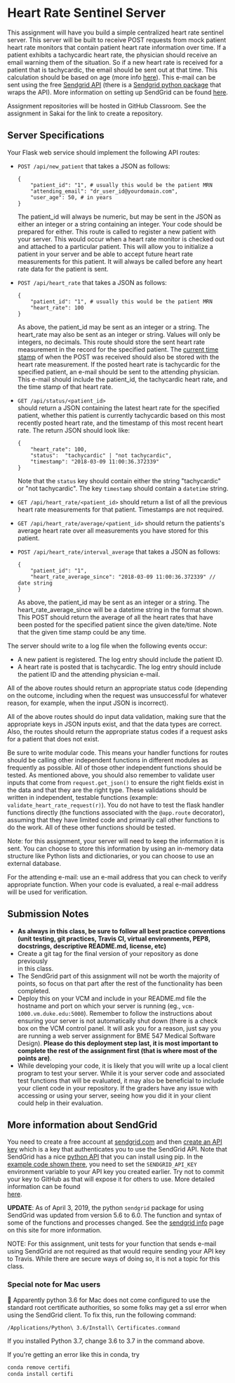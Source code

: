 # Heart Rate Sentinel Server
This assignment will have you build a simple centralized heart rate sentinel 
server. This server will be built to receive POST requests from mock patient 
heart rate monitors that contain 
patient heart rate information over time. If a patient exhibits a tachycardic 
heart rate, the physician should receive an email warning them of the
situation. So if a new 
heart rate is received for a patient that is tachycardic, the email should be 
sent out at that time. This calculation should be based on age 
(more info [here](https://en.wikipedia.org/wiki/Tachycardia)). This e-mail can 
be sent using the free [Sendgrid API](https://sendgrid.com/) (there is a 
[Sendgrid python package](https://github.com/sendgrid/sendgrid-python) that 
wraps the API).  More information on setting up SendGrid can be found 
[here](../Resources/WebServices/sendgrid.md).

Assignment repositories will be hosted in GitHub Classroom.  See the 
assignment in Sakai for the link to create a repository.

## Server Specifications

Your Flask web service should implement the following API routes:

* `POST /api/new_patient` that takes a JSON as follows:
  ```
  {
      "patient_id": "1", # usually this would be the patient MRN
      "attending_email": "dr_user_id@yourdomain.com", 
      "user_age": 50, # in years
  }
  ```
  The patient_id will always be numeric, but may be sent in the JSON as either
  an integer or a string containing an integer.  Your code should be prepared
  for either.
  This route is called to register a new patient with your server.  This would
  occur when a heart rate monitor is checked out and attached 
  to a particular patient.  This will allow you to initialize a patient in
  your server and be able to accept future heart rate measurements for this 
  patient.  It will always be called before any heart rate data for the patient
  is sent.
   
* `POST /api/heart_rate` that takes a JSON as follows:
  ```
  {
      "patient_id": "1", # usually this would be the patient MRN
      "heart_rate": 100
  }
  ```
  As above, the patient_id may be sent as an integer or a string.  The 
  heart_rate may also be sent as an integer or string.  Values will only be
  integers, no decimals.  This route should store the sent heart rate
  measurement in the record for the specified patient.  The 
  [current time stamp](https://stackoverflow.com/questions/415511/how-to-get-current-time-in-python) 
  of when the POST was received should also be stored with the heart rate
  measurement.  If the posted heart rate is tachycardic for the specified 
  patient, an e-mail should be sent to the attending physician.  This e-mail
  should include the patient_id, the tachycardic heart rate, and the time
  stamp of that heart rate.
  
* `GET /api/status/<patient_id>`  
  should return a JSON containing the latest heart rate for the specified 
  patient, whether this patient is 
  currently tachycardic based on this most recently posted heart rate, and 
  the timestamp of this most recent heart rate.  The return JSON
  should look like:
  ```
  {
      "heart_rate": 100,
      "status":  "tachycardic" | "not tachycardic",
      "timestamp": "2018-03-09 11:00:36.372339"  
  }
  ```
   Note that the `status` key should contain either the string "tachycardic" or
   "not tachycardic".  The key `timestamp` should contain a `datetime` string.
 
* `GET /api/heart_rate/<patient_id>` should return a list of all the previous 
heart rate measurements for that patient.  Timestamps are not required.

* `GET /api/heart_rate/average/<patient_id>` should return the patients's 
average heart rate over all measurements you have stored for this patient.
 
* `POST /api/heart_rate/interval_average` that takes a JSON as follows: 
  ```
  {
      "patient_id": "1",
      "heart_rate_average_since": "2018-03-09 11:00:36.372339" // date string
  }
  ```
  As above, the patient_id may be sent as an integer or a string.  The
  heart_rate_average_since will be a datetime string in the format shown.
  This POST should return the average of all the heart rates that have been
  posted for the specified patient since the given date/time.  Note that
  the given time stamp could be any time.  
  
The server should write to a log file when the following events occur:
* A new patient is registered.  The log entry should include the patient ID.
* A heart rate is posted that is tachycardic.  The log entry should include the 
patient ID and the attending physician e-mail.

All of the above routes should return an appropriate status code (depending on
the outcome, including when the request was unsuccessful for whatever reason,
for example, when the input JSON is incorrect).

All of the above routes should do input data validation, making sure that
the appropriate keys in JSON inputs exist, and that the data types are
correct.  Also, the routes should return the appropriate status codes if a 
request asks for a patient that does not exist.
  
Be sure to write modular code. This means your handler 
functions for routes should be calling other independent functions in different 
modules as frequently as possible. All of those other independent functions 
should be tested. As mentioned above, you should also remember to validate user 
inputs that come 
from `request.get_json()` to ensure the right fields exist in the data and 
that they are the right type. These validations should be written in 
independent, testable functions (example:  `validate_heart_rate_request(r)`).
You do not have to test the flask 
handler functions directly (the functions associated with the `@app.route` 
decorator), assuming that they have limited code and primarily call other
functions to do the work.  All of these other functions should be tested.  

Note: for this assignment, your server will need to keep the information
it is sent.  You can choose to store this information by using an in-memory
data structure like Python lists and dictionaries, or you can choose to use
an external database.

For the attending e-mail:  use an e-mail address that you can check to verify
appropriate function.  When your code is evaluated, a real e-mail address will 
be used for verification.  

## Submission Notes
- __As always in this class, be sure to follow all best practice conventions 
(unit testing, git practices, Travis CI, virtual environments, PEP8, 
docstrings, descriptive README.md, license, etc)__
- Create a git tag for the final version of your repository as done previously  
in this class.
- The SendGrid part of this assignment will not be worth the majority of 
points, so focus on that part after the rest of the functionality has been 
completed.
- Deploy this on your VCM and include in your README.md file the hostname and 
port on which your server is running (eg., `vcm-1000.vm.duke.edu:5000`). 
Remember to 
follow the instructions about ensuring your server is not automatically
shut down (there is a check box on the VCM control panel. It will ask you for a 
reason, just say you are running a web server assignment for BME 547 
Medical Software Design). __Please do this deployment step last, it is most 
important to complete the rest of the assignment first (that is where most of 
the points are)__.
- While developing your code, it is likely that you will write up a local
client program to test your server.  While it is your server code and 
associated test functions that will be evaluated, it may also be beneficial to
include your client code in your repository.  If the graders have any issue
with accessing or using your server, seeing how you did it in your client 
could help in their evaluation.  

## More information about SendGrid
You need to create a free account at [sendgrid.com](https://sendgrid.com) and 
then [create an API key](https://sendgrid.com/docs/ui/account-and-settings/api-keys/#creating-an-api-key) 
which is a key that authenticates you to use the SendGrid API. Note that 
SendGrid has a nice [python API](https://github.com/sendgrid/sendgrid-python) 
that you can install using pip. In the 
[example code shown there](https://github.com/sendgrid/sendgrid-python#quick-start), 
you need to set the `SENDGRID_API_KEY` environment variable to your API key 
you created earlier. Try not to commit your key to GitHub as that will expose 
it for others to use.  More detailed information can be found  
[here](../Resources/WebServices/sendgrid.md).

__UPDATE__:  As of April 3, 2019, the python `sendgrid` package for using SendGrid
was updated from version 5.6 to 6.0.  The function and syntax of some of the
functions and processes changed. See the [sendgrid info](../Resources/WebServices/sendgrid.md)
page on this site for more information.

NOTE:  For this assignment, unit tests for your function that sends e-mail
using SendGrid are not required as that would require sending your API key to
Travis.  While there are secure ways of doing so, it is not a topic for this
class.

### Special note for Mac users
:eyes: Apparently python 3.6 for Mac does not come configured to use the 
standard root certificate authorities, so some folks may get a ssl error when 
using the SendGrid client. To fix this, run the following command:

```
/Applications/Python\ 3.6/Install\ Certificates.command
```

If you installed Python 3.7, change 3.6 to 3.7 in the command above.

If you're getting an error like this in conda, try 
```sh
conda remove certifi
conda install certifi
```